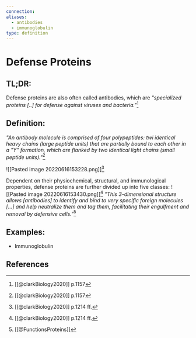 ```yaml
---
connection:
aliases:
  - antibodies
  - immunoglobulin
type: definition
---
```


# Defense Proteins

## TL;DR:
Defense proteins are also often called antibodies, which are *"specialized proteins \[..\] for defense against viruses and bacteria."*[^1]

## Definition:
*"An antibody molecule is comprised of four polypeptides: twi identical heavy chains (large peptide units) that are partially bound to each other in a "Y" formation, which are flanked by two identical light chains (small peptide units)."*[^1]

![[Pasted image 20220616153228.png]][^2]

Dependent on their physiochemical, structural, and immunological properties, defense proteins are further divided up into five classes:
![[Pasted image 20220616153430.png]][^2]
*"This 3-dimensional structure allows \[antibodies\] to identify and bind to very specific foreign molecules \[...\] and help neutralize them and tag them, facilitating their engulfment and removal by defensive cells."*[^3]

## Examples:
- Immunoglobulin

## References

[^1]: [[@clarkBiology2020]] p.1157
[^2]: [[@clarkBiology2020]] p.1214 ff.
[^3]: [[@FunctionsProteins]]